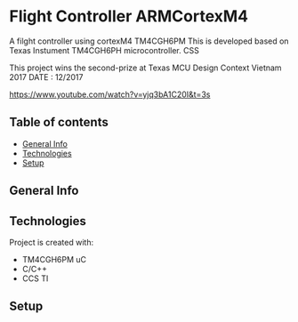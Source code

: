 





# Flight Controller ARMCortexM4

A filght controller using cortexM4 TM4CGH6PM
This is developed based on Texas Instument TM4CGH6PH microcontroller.
CSS 

This project wins the second-prize at Texas MCU Design Context Vietnam 2017
DATE : 12/2017

https://www.youtube.com/watch?v=yjq3bA1C20I&t=3s
## Table of contents
* [General Info](#general-info)
* [Technologies](#technologies)
* [Setup](#setup)

## General Info




## Technologies
Project is created with:
* TM4CGH6PM uC
* C/C++
* CCS TI

## Setup
